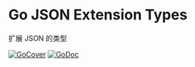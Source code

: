 # Go JSON Extension Types

扩展 JSON 的类型

[![GoCover](https://gocover.io/_badge/github.com/fsgo/fsjson)](https://gocover.io/github.com/fsgo/fsjson)
[![GoDoc](https://godoc.org/github.com/fsgo/fsjson?status.svg)](https://pkg.go.dev/github.com/fsgo/fsjson)